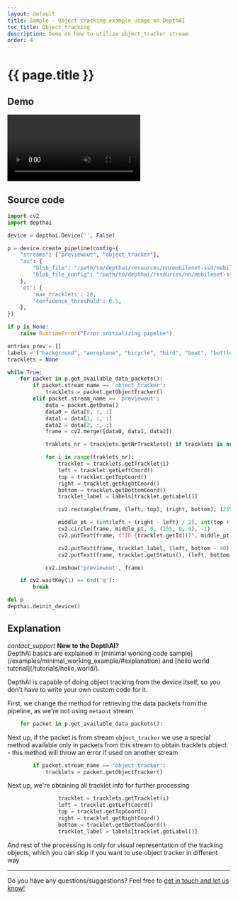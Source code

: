 ```yaml
---
layout: default
title: Sample - Object tracking example usage on DepthAI
toc_title: Object tracking
description: Demo on how to utilize object_tracker stream 
order: 4
---
```

# {{ page.title }}

## Demo

<video muted autoplay controls>
    <source src="/images/samples/tracking.mp4" type="video/mp4">
</video>

## Source code

```python
import cv2
import depthai

device = depthai.Device('', False)

p = device.create_pipeline(config={
    "streams": ["previewout", "object_tracker"],
    "ai": {
        "blob_file": "/path/to/depthai/resources/nn/mobilenet-ssd/mobilenet-ssd.blob",
        "blob_file_config": "/path/to/depthai/resources/nn/mobilenet-ssd/mobilenet-ssd.json"
    },
    'ot': {
        'max_tracklets': 20,
        'confidence_threshold': 0.5,
    },
})

if p is None:
    raise RuntimeError("Error initializing pipelne")

entries_prev = []
labels = ["background", "aeroplane", "bicycle", "bird", "boat", "bottle", "bus", "car", "cat", "chair", "cow", "diningtable", "dog", "horse", "motorbike", "person", "pottedplant", "sheep", "sofa", "train", "tvmonitor"]
tracklets = None

while True:
    for packet in p.get_available_data_packets():
        if packet.stream_name == 'object_tracker':
            tracklets = packet.getObjectTracker()
        elif packet.stream_name == 'previewout':
            data = packet.getData()
            data0 = data[0, :, :]
            data1 = data[1, :, :]
            data2 = data[2, :, :]
            frame = cv2.merge([data0, data1, data2])

            traklets_nr = tracklets.getNrTracklets() if tracklets is not None else 0

            for i in range(traklets_nr):
                tracklet = tracklets.getTracklet(i)
                left = tracklet.getLeftCoord()
                top = tracklet.getTopCoord()
                right = tracklet.getRightCoord()
                bottom = tracklet.getBottomCoord()
                tracklet_label = labels[tracklet.getLabel()]

                cv2.rectangle(frame, (left, top), (right, bottom), (255, 0, 0))

                middle_pt = (int(left + (right - left) / 2), int(top + (bottom - top) / 2))
                cv2.circle(frame, middle_pt, 0, (255, 0, 0), -1)
                cv2.putText(frame, f"ID {tracklet.getId()}", middle_pt, cv2.FONT_HERSHEY_SIMPLEX, 0.5, (255, 0, 0), 2)

                cv2.putText(frame, tracklet_label, (left, bottom - 40), cv2.FONT_HERSHEY_SIMPLEX, 0.5, (255, 0, 0), 2)
                cv2.putText(frame, tracklet.getStatus(), (left, bottom - 20), cv2.FONT_HERSHEY_SIMPLEX, 0.5, (255, 0, 0), 2)

            cv2.imshow('previewout', frame)

    if cv2.waitKey(1) == ord('q'):
        break

del p
depthai.deinit_device()
```

## Explanation
<div class="alert alert-primary" role="alert">
<i class="material-icons info">
contact_support
</i>
  <strong>New to the DepthAI?</strong><br/>
  <span class="small">DepthAI basics are explained in [minimal working code sample](/examples/minimal_working_example/#explanation) and [hello world tutorial](/tutorials/hello_world/).</span>
</div>

DepthAI is capable of doing object tracking from the device itself, so you don't have to write your own
custom code for it.

First, we change the method for retrieving the data packets from the pipeline, as we're not using `metaout` stream

```python
    for packet in p.get_available_data_packets():
```

Next up, if the packet is from stream `object_tracker` we use a special method available only in packets
from this stream to obtain tracklets object - this method will throw an error if used on another stream

```python
        if packet.stream_name == 'object_tracker':
            tracklets = packet.getObjectTracker()
``` 

Next up, we're obtaining all tracklet info for further processing

```python
                tracklet = tracklets.getTracklet(i)
                left = tracklet.getLeftCoord()
                top = tracklet.getTopCoord()
                right = tracklet.getRightCoord()
                bottom = tracklet.getBottomCoord()
                tracklet_label = labels[tracklet.getLabel()]
```

And rest of the processing is only for visual representation of the tracking objects, which you can skip if you 
want to use object tracker in different way

---

Do you have any questions/suggestions? Feel free to [get in touch and let us know!](/support)
